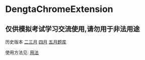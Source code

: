 # DengtaChromeExtension

## 仅供模拟考试学习交流使用,请勿用于非法用途

历史版本 
[二三月](https://github.com/tyrad/DengtaChromeExtension/tree/二三月份)
[四月](https://github.com/tyrad/DengtaChromeExtension/tree/四月题)
[五月题库](https://github.com/tyrad/DengtaChromeExtension/tree/五月题库)


使用方法见: [用法](https://github.com/tyrad/DengtaChromeExtension/issues/1)
